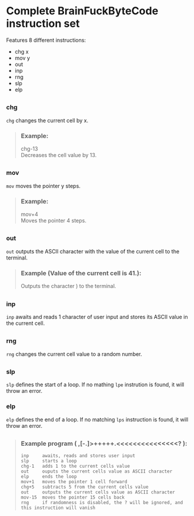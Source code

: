 # Complete BrainFuckByteCode instruction set
Features 8 different instructions:
- chg x
- mov y
- out
- inp
- rng
- slp
- elp
##
### chg
`chg` changes the current cell by x.  
> ### Example:
> chg-13  
> Decreases the cell value by 13.
> ##
### mov
`mov` moves the pointer y steps.
> ### Example:
> mov+4  
> Moves the pointer 4 steps.
##
### out
`out` outputs the ASCII character with the value of the current cell to the terminal.
> ### Example (Value of the current cell is 41.):
> Outputs the character ) to the terminal.
##
### inp
`inp` awaits and reads 1 character of user input and stores its ASCII value in the current cell.
##
### rng
`rng` changes the current cell value to a random number.
##
### slp
`slp` defines the start of a loop. If no mathing `lpe` instrution is found, it will throw an error.
  
### elp
`elp` defines the end of a loop. If no matching `lps` instruction is found, it will throw an error.
##
> ### Example program ( **,[-.]>+++++.<<<<<<<<<<<<<<<?** ):
> ```
> inp     awaits, reads and stores user input
> slp     starts a loop
> chg-1   adds 1 to the current cells value
> out     ouputs the current cells value as ASCII character
> elp     ends the loop
> mov+1   moves the pointer 1 cell forward
> chg+5   subtracts 5 from the current cells value
> out     outputs the current cells value as ASCII character
> mov-15  moves the pointer 15 cells back
> rng     if randomness is disabled, the ? will be ignored, and this instruction will vanish
> ```
